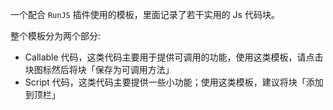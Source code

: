 一个配合 `RunJS` 插件使用的模板，里面记录了若干实用的 Js 代码块。

整个模板分为两个部分:

- Callable 代码，这类代码主要用于提供可调用的功能，使用这类模板，请点击块图标然后将块「保存为可调用方法」
- Script 代码，这类代码主要提供一些小功能；使用这类模板，建议将块「添加到顶栏」

